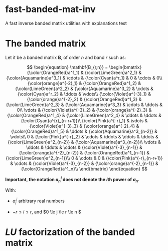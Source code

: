 # fast-banded-mat-inv
A fast inverse banded matrix utilities with explanations test

# The banded matrix

Let it be a banded matrix $\mathbf{B}$, of order $n$ and band $r$ such as:

$$
\begin{equation}
\mathbf{B_{r,n}} = \begin{bmatrix}
{\color{OrangeRed}a^1_1} & {\color{LimeGreen}a^2_1} & {\color{Aquamarine}a^3_1} & \cdots & {\color{Cyan}a^r_1} & 0 & \cdots & 0\\
{\color{orange}a^{-2}_1} & {\color{OrangeRed}a^1_2} & {\color{LimeGreen}a^2_2} & {\color{Aquamarine}a^3_2} & \cdots & {\color{Cyan}a^r_2} & \ddots & \vdots\\
{\color{Violet}a^{-3}_1} & {\color{orange}a^{-2}_2} & {\color{OrangeRed}a^1_3} & {\color{LimeGreen}a^2_3} & {\color{Aquamarine}a^3_3} & \cdots & \ddots &  0\\
\vdots & {\color{Violet}a^{-3}_2} & {\color{orange}a^{-2}_3} & {\color{OrangeRed}a^1_4} & {\color{LimeGreen}a^2_4} & \ddots & \ddots & {\color{Cyan}a^{r}_{n-r+1}}\\
{\color{Pink}a^{-r}_1} & \vdots & {\color{Violet}a^{-3}_3} & {\color{orange}a^{-2}_4} & {\color{OrangeRed}a^1_5} & \ddots & {\color{Aquamarine}a^3_{n-2}} & \vdots\\
0 & {\color{Pink}a^{-r}_2} & \cdots & \ddots & \ddots & \ddots & {\color{LimeGreen}a^2_{n-2}} & {\color{Aquamarine}a^3_{n-2}}\\
\vdots & \ddots & \ddots & \cdots & {\color{Violet}a^{-3}_{n-1}} & {\color{orange}a^{-2}_{n-2}} & {\color{OrangeRed}a^1_{n-1}} & {\color{LimeGreen}a^2_{n-1}}\\
0 & \cdots & 0 & {\color{Pink}a^{-r}_{n-r+1}} & \cdots & {\color{Violet}a^{-3}_{n-2}} & {\color{orange}a^{-2}_{n-1}} & {\color{OrangeRed}a^1_n}\\
\end{bmatrix}
\end{equation}
$$

**Important, the notation $a^i_n$ does not denote the $i$th power of $a_n$.** 

With:

* $a^i_j$ arbitrary real numbers

* $-r \le i \le r$, and $0 \le j \le r \le n $

# $LU$ factorization of the banded matrix